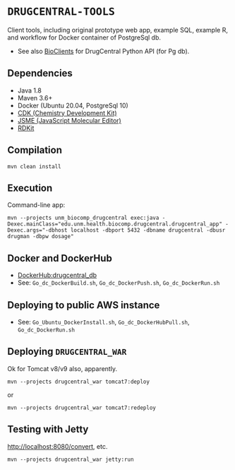 # `DRUGCENTRAL-TOOLS`

Client tools, including original prototype web app, example SQL, example R, 
and workflow for Docker container of PostgreSql db.

* See also [BioClients](https://github.com/jeremyjyang/BioClients) for DrugCentral Python API (for Pg db).

## Dependencies

* Java 1.8
* Maven 3.6+
* Docker (Ubuntu 20.04, PostgreSql 10)
* [CDK \(Chemistry Development Kit\)](https://cdk.github.io/)
* [JSME \(JavaScript Molecular Editor\)](https://peter-ertl.com/jsme/)
* [RDKit](https://rdkit.org/)

## Compilation

```
mvn clean install
```

## Execution

Command-line app:

```
mvn --projects unm_biocomp_drugcentral exec:java -Dexec.mainClass="edu.unm.health.biocomp.drugcentral.drugcentral_app" -Dexec.args="-dbhost localhost -dbport 5432 -dbname drugcentral -dbusr drugman -dbpw dosage"
```

## Docker and DockerHub

* [DockerHub:drugcentral\_db](https://hub.docker.com/repository/docker/unmtransinfo/drugcentral_db)
* See: `Go_dc_DockerBuild.sh`, `Go_dc_DockerPush.sh`, `Go_dc_DockerRun.sh`

## Deploying to public AWS instance

* See: `Go_Ubuntu_DockerInstall.sh`, `Go_dc_DockerHubPull.sh`, `Go_dc_DockerRun.sh`

## Deploying `DRUGCENTRAL_WAR`

Ok for Tomcat v8/v9 also, apparently.

```
mvn --projects drugcentral_war tomcat7:deploy
```

or

```
mvn --projects drugcentral_war tomcat7:redeploy
```

## Testing with Jetty

<http://localhost:8080/convert>, etc.

```
mvn --projects drugcentral_war jetty:run
```

